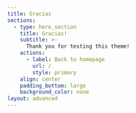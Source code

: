 ```yaml
---
title: Gracias
sections:
  - type: hero_section
    title: Gracias!
    subtitle: >-
      Thank you for testing this theme!
    actions:
      - label: Back to homepage
        url: /
        style: primary
    align: center
    padding_bottom: large
    background_color: none
layout: advanced
---
```

